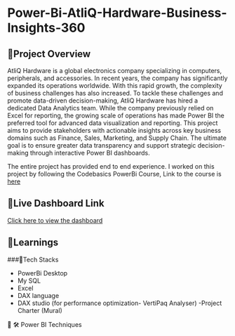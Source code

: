 # Power-Bi-AtliQ-Hardware-Business-Insights-360


## 📂Project Overview

AtliQ Hardware is a global electronics company specializing in computers, peripherals, and accessories. In recent years, the company has significantly expanded its operations worldwide. With this rapid growth, the complexity of business challenges has also increased.
To tackle these challenges and promote data-driven decision-making, AtliQ Hardware has hired a dedicated Data Analytics team. While the company previously relied on Excel for reporting, the growing scale of operations has made Power BI the preferred tool for advanced data visualization and reporting.
This project aims to provide stakeholders with actionable insights across key business domains such as Finance, Sales, Marketing, and Supply Chain. The ultimate goal is to ensure greater data transparency and support strategic decision-making through interactive Power BI dashboards.

The entire project has provided end to end experience. I worked on this project by following the Codebasics PowerBi Course, Link to the course is [here](https://codebasics.io/courses/power-bi-data-analysis-with-end-to-end-project)

## 🔗Live Dashboard Link
 [Click here to view the dashboard](https://app.powerbi.com/groups/869ba0a8-e859-477e-ae6f-40de64dc726f/reports/1b416459-51f8-45ba-96d3-374429b37711/d432794ba64090d60710?experience=power-bi)

## 📘Learnings

###🧰Tech Stacks

- PowerBi Desktop
-  My SQL
- Excel
- DAX language
- DAX studio (for performance optimization- VertiPaq Analyser)
-Project Charter (Mural)


🧠
🛠 Power BI Techniques

